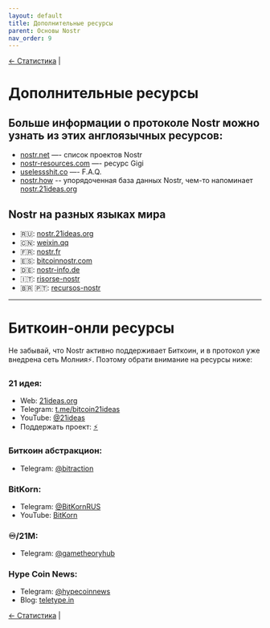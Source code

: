 ```yaml
---
layout: default
title: Дополнительные ресурсы
parent: Основы Nostr
nav_order: 9
---
```


[← Статистика](https://nostr.21ideas.org/docs/basics/stats.html) |

# Дополнительные ресурсы
## Больше информации о протоколе Nostr можно узнать из этих англоязычных ресурсов:

* [nostr.net](https://www.nostr.net/) —- список проектов Nostr
* [nostr-resources.com](https://nostr-resources.com/) —- ресурс Gigi
* [uselessshit.co](https://uselessshit.co/resources/nostr/) —- F.A.Q.
* [nostr.how](https://nostr.how/) -- упорядоченная база данных Nostr, чем-то напоминает [nostr.21ideas.org](https://nostr.21ideas.org/)

## Nostr на разных языках мира

* 🇷🇺: [nostr.21ideas.org](https://nostr.21ideas.org/)
* 🇨🇳: [weixin.qq](https://mp.weixin.qq.com/s/RoO-oOgGAXpcGyjD8IYBdw)
* 🇫🇷: [nostr.fr](https://nostr.fr/)
* 🇪🇸: [bitcoinnostr.com](https://bitcoinnostr.com/recursos-de-nostr/)
* 🇩🇪: [nostr-info.de](https://nostr-info.de/)
* 🇮🇹: [risorse-nostr](https://gist.github.com/theRescuer/717295270a35b4641081b6ef2cdf3025)
* 🇧🇷 🇵🇹: [recursos-nostr](https://gist.github.com/fernandoporazzi/d1c47b4f2a1d2c1a2e0654a2a31668ff)

***

# Биткоин-онли ресурсы
Не забывай, что Nostr активно поддерживает Биткоин, и в протокол уже внедрена сеть Молния⚡️. Поэтому обрати внимание на ресурсы ниже:

### 21 идея:

* Web: [21ideas.org](https://www.21ideas.org/)
* Telegram: [t.me/bitcoin21ideas](https://t.me/bitcoin21ideas)
* YouTube: [@21ideas](https://www.youtube.com/@21ideas/)
* Поддержать проект: [⚡️](https://www.21ideas.org/contribute/)

### Биткоин абстракцион:

* Telegram: [@bitraction](https://t.me/bitraction)

### BitKorn:

* Telegram: [@BitKornRUS](https://t.me/BitKornRUS)
* YouTube: [BitKorn](https://www.youtube.com/c/BitKornRUS)

### ♾️/21M:

* Telegram: [@gametheoryhub](https://t.me/gametheoryhub)

### Hype Coin News:

* Telegram: [@hypecoinnews](https://t.me/hypecoinnews)
* Blog: [teletype.in](https://teletype.in/@hypecoinnews)

[← Статистика](https://nostr.21ideas.org/docs/basics/stats.html) |

